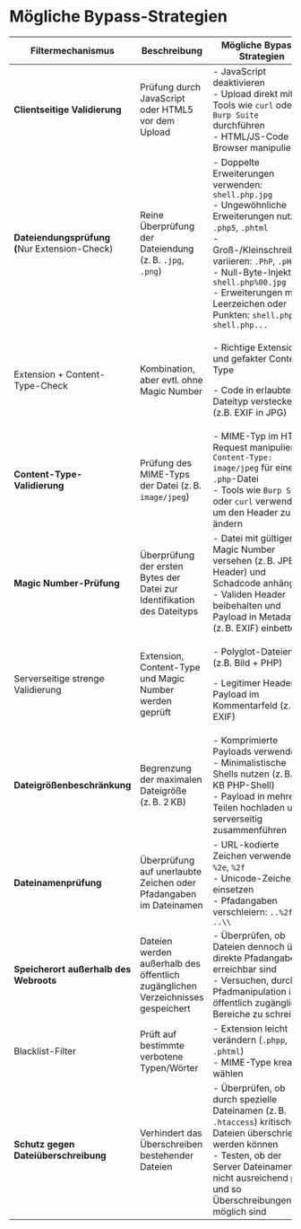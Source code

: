 # Mögliche Bypass-Strategien

<table><thead><tr><th width="236">Filtermechanismus</th><th>Beschreibung</th><th>Mögliche Bypass-Strategien</th></tr></thead><tbody><tr><td><strong>Clientseitige Validierung</strong></td><td>Prüfung durch JavaScript oder HTML5 vor dem Upload</td><td>- JavaScript deaktivieren<br>- Upload direkt mit Tools wie <code>curl</code> oder <code>Burp Suite</code> durchführen<br>- HTML/JS-Code im Browser manipulieren</td></tr><tr><td><strong>Dateiendungsprüfung (</strong>Nur Extension-Check)</td><td>Reine Überprüfung der Dateiendung (z. B. <code>.jpg</code>, <code>.png</code>)</td><td>- Doppelte Erweiterungen verwenden: <code>shell.php.jpg</code><br>- Ungewöhnliche Erweiterungen nutzen: <code>.php5</code>, <code>.phtml</code><br>- Groß-/Kleinschreibung variieren: <code>.PhP</code>, <code>.pHp</code><br>- Null-Byte-Injektion: <code>shell.php%00.jpg</code><br>- Erweiterungen mit Leerzeichen oder Punkten: <code>shell.php.</code> , <code>shell.php...</code></td></tr><tr><td>Extension + Content-Type-Check</td><td>Kombination, aber evtl. ohne Magic Number</td><td><p>- Richtige Extension und gefakter Content-Type</p><p>- Code in erlaubtem Dateityp verstecken (z.B. EXIF in JPG)</p></td></tr><tr><td><strong>Content-Type-Validierung</strong></td><td>Prüfung des MIME-Typs der Datei (z. B. <code>image/jpeg</code>)</td><td>- MIME-Typ im HTTP-Request manipulieren: <code>Content-Type: image/jpeg</code> für eine <code>.php</code>-Datei<br>- Tools wie <code>Burp Suite</code> oder <code>curl</code> verwenden, um den Header zu ändern</td></tr><tr><td><strong>Magic Number-Prüfung</strong></td><td>Überprüfung der ersten Bytes der Datei zur Identifikation des Dateityps</td><td>- Datei mit gültiger Magic Number versehen (z. B. JPEG-Header) und Schadcode anhängen<br>- Validen Header beibehalten und Payload in Metadaten (z. B. EXIF) einbetten</td></tr><tr><td>Serverseitige strenge Validierung</td><td>Extension, Content-Type und Magic Number werden geprüft</td><td><p></p><p>- Polyglot-Dateien (z.B. Bild + PHP)</p><p>- Legitimer Header, Payload im Kommentarfeld (z.B. EXIF)</p></td></tr><tr><td><strong>Dateigrößenbeschränkung</strong></td><td>Begrenzung der maximalen Dateigröße (z. B. 2 KB)</td><td>- Komprimierte Payloads verwenden<br>- Minimalistische Shells nutzen (z. B. 1 KB PHP-Shell)<br>- Payload in mehreren Teilen hochladen und serverseitig zusammenführen</td></tr><tr><td><strong>Dateinamenprüfung</strong></td><td>Überprüfung auf unerlaubte Zeichen oder Pfadangaben im Dateinamen</td><td>- URL-kodierte Zeichen verwenden: <code>%2e</code>, <code>%2f</code><br>- Unicode-Zeichen einsetzen<br>- Pfadangaben verschleiern: <code>..%2f</code>, <code>..\\</code></td></tr><tr><td><strong>Speicherort außerhalb des Webroots</strong></td><td>Dateien werden außerhalb des öffentlich zugänglichen Verzeichnisses gespeichert</td><td>- Überprüfen, ob Dateien dennoch über direkte Pfadangaben erreichbar sind<br>- Versuchen, durch Pfadmanipulation in öffentlich zugängliche Bereiche zu schreiben</td></tr><tr><td>Blacklist-Filter</td><td>Prüft auf bestimmte verbotene Typen/Wörter</td><td>- Extension leicht verändern (<code>.phpp</code>, <code>.phtml</code>)<br>- MIME-Type kreativ wählen</td></tr><tr><td><strong>Schutz gegen Dateiüberschreibung</strong></td><td>Verhindert das Überschreiben bestehender Dateien</td><td>- Überprüfen, ob durch spezielle Dateinamen (z. B. <code>.htaccess</code>) kritische Dateien überschrieben werden können<br>- Testen, ob der Server Dateinamen nicht ausreichend prüft und so Überschreibungen möglich sind</td></tr></tbody></table>
